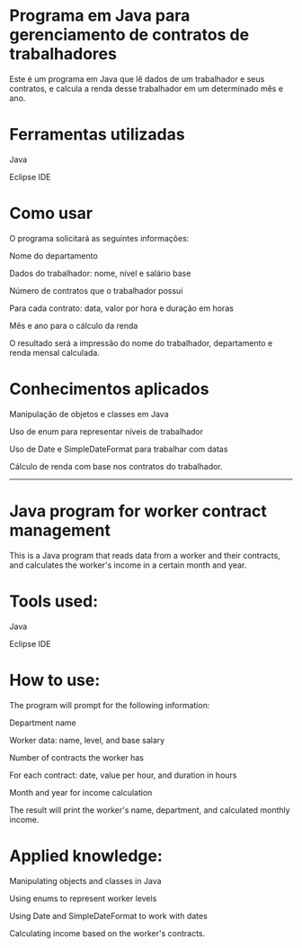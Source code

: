 # Programa em Java para gerenciamento de contratos de trabalhadores

Este é um programa em Java que lê dados de um trabalhador e seus contratos, e calcula a renda desse trabalhador em um determinado mês e ano.

# Ferramentas utilizadas

Java

Eclipse IDE

# Como usar

O programa solicitará as seguintes informações:

Nome do departamento

Dados do trabalhador: nome, nível e salário base

Número de contratos que o trabalhador possui

Para cada contrato: data, valor por hora e duração em horas

Mês e ano para o cálculo da renda

O resultado será a impressão do nome do trabalhador, departamento e renda mensal calculada.

# Conhecimentos aplicados

Manipulação de objetos e classes em Java

Uso de enum para representar níveis de trabalhador

Uso de Date e SimpleDateFormat para trabalhar com datas

Cálculo de renda com base nos contratos do trabalhador.

--------------------------------

# Java program for worker contract management

This is a Java program that reads data from a worker and their contracts, and calculates the worker's income in a certain month and year.

# Tools used:

Java

Eclipse IDE

# How to use:

The program will prompt for the following information:

Department name

Worker data: name, level, and base salary

Number of contracts the worker has

For each contract: date, value per hour, and duration in hours

Month and year for income calculation

The result will print the worker's name, department, and calculated monthly income.

# Applied knowledge:

Manipulating objects and classes in Java

Using enums to represent worker levels

Using Date and SimpleDateFormat to work with dates

Calculating income based on the worker's contracts.
